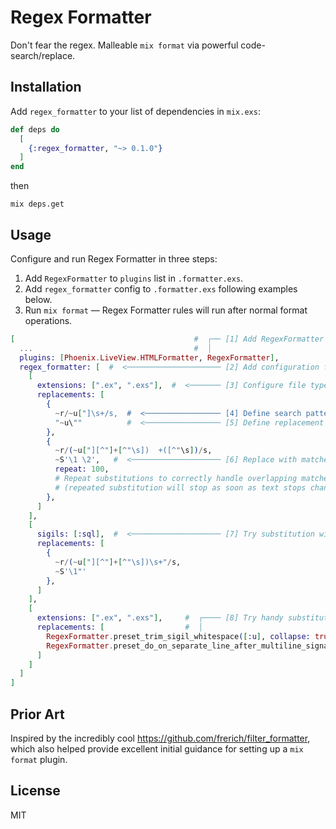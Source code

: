 # Regex Formatter

Don't fear the regex. Malleable `mix format` via powerful code-search/replace.

## Installation

Add `regex_formatter` to your list of dependencies in `mix.exs`:

```elixir
def deps do
  [
    {:regex_formatter, "~> 0.1.0"}
  ]
end
```
then
```
mix deps.get
```

## Usage

Configure and run Regex Formatter in three steps:

1. Add `RegexFormatter` to `plugins` list in `.formatter.exs`.
2. Add `regex_formatter` config to `.formatter.exs` following examples below.
3. Run `mix format` — Regex Formatter rules will run after normal format operations.

```elixir
[                                        #  ┌── [1] Add RegexFormatter to plugins.
  ...                                    #  │
  plugins: [Phoenix.LiveView.HTMLFormatter, RegexFormatter],
  regex_formatter: [  #  <───────────────────── [2] Add configuration for RegexFormatter.
    [
      extensions: [".ex", ".exs"],  #  <─────── [3] Configure file types to replace on.
      replacements: [
        {
          ~r/~u["]\s+/s,  #  <───────────────── [4] Define search pattern.
          "~u\""          #  <───────────────── [5] Define replacement pattern.
        },
        {
          ~r/(~u["][^"]+[^"\s])  +([^"\s])/s,
          ~S'\1 \2',   #  <──────────────────── [6] Replace with matched groups.
          repeat: 100,
          # Repeat substitutions to correctly handle overlapping matches.
          # (repeated substitution will stop as soon as text stops changing)
        },
      ]
    ],
    [
      sigils: [:sql],  #  <──────────────────── [7] Try substitution within sigils.
      replacements: [
        {
          ~r/(~u["][^"]+[^"\s])\s+"/s,
          ~S'\1"'
        },
      ]
    ],
    [
      extensions: [".ex", ".exs"],     #  ┌──── [8] Try handy substitution presets.
      replacements: [                  #  │
        RegexFormatter.preset_trim_sigil_whitespace([:u], collapse: true),
        RegexFormatter.preset_do_on_separate_line_after_multiline_signature(),
      ]
    ]
  ]
]
```

## Prior Art

Inspired by the incredibly cool https://github.com/frerich/filter_formatter, which
also helped provide excellent initial guidance for setting up a `mix format` plugin.

## License

MIT

